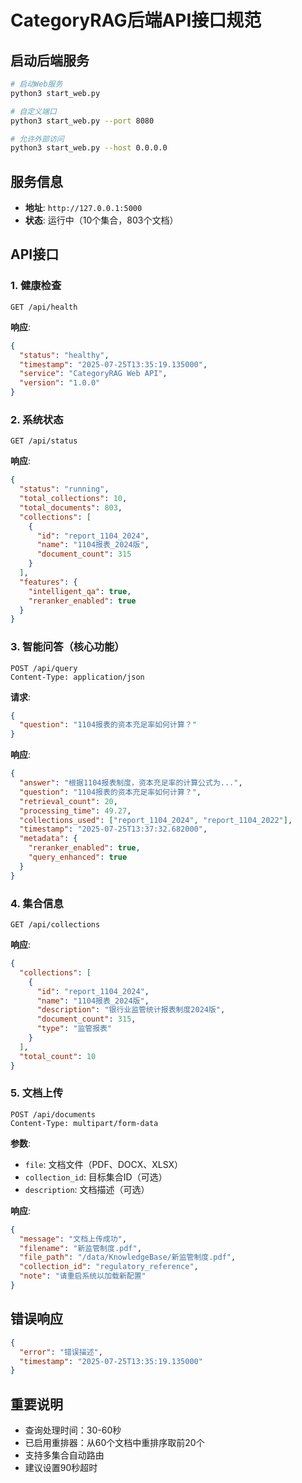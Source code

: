 # CategoryRAG后端API接口规范

## 启动后端服务

```bash
# 启动Web服务
python3 start_web.py

# 自定义端口
python3 start_web.py --port 8080

# 允许外部访问
python3 start_web.py --host 0.0.0.0
```

## 服务信息
- **地址**: `http://127.0.0.1:5000`
- **状态**: 运行中（10个集合，803个文档）

## API接口

### 1. 健康检查
```
GET /api/health
```
**响应**:
```json
{
  "status": "healthy",
  "timestamp": "2025-07-25T13:35:19.135000",
  "service": "CategoryRAG Web API",
  "version": "1.0.0"
}
```

### 2. 系统状态
```
GET /api/status
```
**响应**:
```json
{
  "status": "running",
  "total_collections": 10,
  "total_documents": 803,
  "collections": [
    {
      "id": "report_1104_2024",
      "name": "1104报表_2024版",
      "document_count": 315
    }
  ],
  "features": {
    "intelligent_qa": true,
    "reranker_enabled": true
  }
}
```

### 3. 智能问答（核心功能）
```
POST /api/query
Content-Type: application/json
```
**请求**:
```json
{
  "question": "1104报表的资本充足率如何计算？"
}
```
**响应**:
```json
{
  "answer": "根据1104报表制度，资本充足率的计算公式为...",
  "question": "1104报表的资本充足率如何计算？",
  "retrieval_count": 20,
  "processing_time": 49.27,
  "collections_used": ["report_1104_2024", "report_1104_2022"],
  "timestamp": "2025-07-25T13:37:32.682000",
  "metadata": {
    "reranker_enabled": true,
    "query_enhanced": true
  }
}
```

### 4. 集合信息
```
GET /api/collections
```
**响应**:
```json
{
  "collections": [
    {
      "id": "report_1104_2024",
      "name": "1104报表_2024版",
      "description": "银行业监管统计报表制度2024版",
      "document_count": 315,
      "type": "监管报表"
    }
  ],
  "total_count": 10
}
```

### 5. 文档上传
```
POST /api/documents
Content-Type: multipart/form-data
```
**参数**:
- `file`: 文档文件（PDF、DOCX、XLSX）
- `collection_id`: 目标集合ID（可选）
- `description`: 文档描述（可选）

**响应**:
```json
{
  "message": "文档上传成功",
  "filename": "新监管制度.pdf",
  "file_path": "/data/KnowledgeBase/新监管制度.pdf",
  "collection_id": "regulatory_reference",
  "note": "请重启系统以加载新配置"
}
```

## 错误响应
```json
{
  "error": "错误描述",
  "timestamp": "2025-07-25T13:35:19.135000"
}
```

## 重要说明
- 查询处理时间：30-60秒
- 已启用重排器：从60个文档中重排序取前20个
- 支持多集合自动路由
- 建议设置90秒超时
